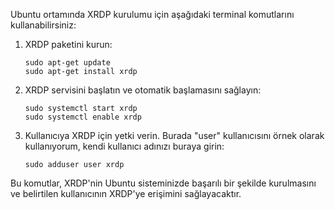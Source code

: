Ubuntu ortamında XRDP kurulumu için aşağıdaki terminal komutlarını kullanabilirsiniz:

1. XRDP paketini kurun:
   ```
   sudo apt-get update
   sudo apt-get install xrdp
   ```

2. XRDP servisini başlatın ve otomatik başlamasını sağlayın:
   ```
   sudo systemctl start xrdp
   sudo systemctl enable xrdp
   ```

3. Kullanıcıya XRDP için yetki verin. Burada "user" kullanıcısını örnek olarak kullanıyorum, kendi kullanıcı adınızı buraya girin:
   ```
   sudo adduser user xrdp
   ```

Bu komutlar, XRDP'nin Ubuntu sisteminizde başarılı bir şekilde kurulmasını ve belirtilen kullanıcının XRDP'ye erişimini sağlayacaktır.